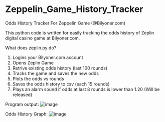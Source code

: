 # Zeppelin_Game_History_Tracker
Odds History Tracker For Zeppelin Game (@Bilyoner.com)

This python code is written for easily tracking the odds history of Zeplin digital casino game at Bilyoner.com.

What does zeplin.py do?

1. Logins your Bilyoner.com account
2. Opens Zeplin Game
3. Retrive existing odds history (last 100 rounds)
4. Tracks the game and saves the new odds
5. Plots the odds vs rounds
6. Saves the odds history to csv (each 15 rounds)
7. Plays an alarm sound if odds at last 8 rounds is lower than 1.20 (Will be released)

Program output:
![image](https://github.com/akinertu/Zeppelin_Game_History_Tracker/assets/43358488/ec98faea-aa0f-4b5b-906a-ab37bcac62d9)


Odds History Graph:
![image](https://github.com/akinertu/Zeppelin_Game_History_Tracker/assets/43358488/eff569d5-7ef9-4fb7-9b1b-6b6df66b08ad)




